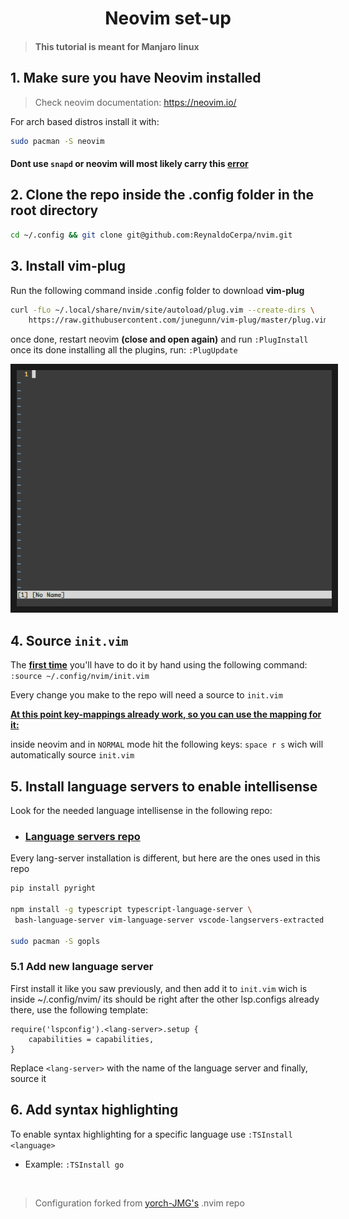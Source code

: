 <div align="center">
	<h1>Neovim set-up</h1>
</div>

> #### __This tutorial is meant for Manjaro linux__

## 1. Make sure you have Neovim installed

> Check neovim documentation: https://neovim.io/

For arch based distros install it with:
```bash
sudo pacman -S neovim
```
#### Dont use `snapd` or neovim will most likely carry this [error](https://githubhot.com/repo/neovim/neovim/issues/17100)

## 2. Clone the repo inside the .config folder in the root directory

```bash
cd ~/.config && git clone git@github.com:ReynaldoCerpa/nvim.git
```


## 3. Install vim-plug

Run the following command inside .config folder to download **vim-plug**
```bash 
curl -fLo ~/.local/share/nvim/site/autoload/plug.vim --create-dirs \
    https://raw.githubusercontent.com/junegunn/vim-plug/master/plug.vim
```

once done, restart neovim **(close and open again)** and run `:PlugInstall` 
once its done installing all the plugins, run: `:PlugUpdate`
<p align="center">  
<img src="https://raw.githubusercontent.com/junegunn/i/master/vim-plug/installer.gif" width="600" border="10"/>  
</p>

## 4. Source `init.vim`

The <ins>**first time**</ins> you'll have to do it by hand using the following command:
`:source ~/.config/nvim/init.vim`

Every change you make to the repo will need a source to `init.vim`

<ins>**At this point key-mappings already work, so you can use the mapping for it:**</ins>

inside neovim and in `NORMAL` mode hit the following keys:
`space r s`
wich will automatically source `init.vim`


## 5. Install language servers to enable intellisense

Look for the needed language intellisense in the following repo: 
- ### [Language servers repo](https://github.com/neovim/nvim-lspconfig/blob/master/doc/server_configurations.md?fbclid=IwAR3u1xDM8Gf_cTm6aaj1UqBOVgurla85xIMeilhqi_DnTnpgvFaelkyClxU)

Every lang-server installation is different, but here are the ones used in this repo
```bash
pip install pyright

npm install -g typescript typescript-language-server \
 bash-language-server vim-language-server vscode-langservers-extracted
  
sudo pacman -S gopls
```

### 5.1 Add new language server
First install it like you saw previously, and then add it to `init.vim` wich is inside ~/.config/nvim/
its should be right after the other lsp.configs already there, use the following template:
```vim
require('lspconfig').<lang-server>.setup {
	capabilities = capabilities,
}
```
Replace `<lang-server>` with the name of the language server and finally, source it

## 6.  Add syntax highlighting

To enable syntax highlighting for a specific language use `:TSInstall <language>`

- Example: `:TSInstall go`

<br />

> Configuration forked from [yorch-JMG's](https://github.com/yorch-JMG/.nvim) .nvim repo
